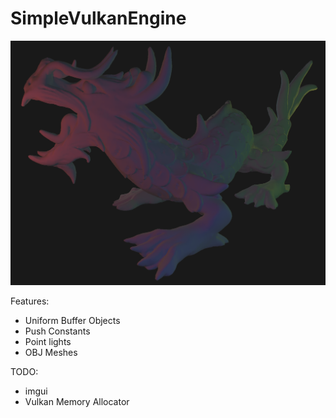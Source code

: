 # SimpleVulkanEngine

[<img src="https://raw.githubusercontent.com/azer89/SimpleVulkanEngine/main/Images/dragon.png">](https://raw.githubusercontent.com/azer89/SimpleVulkanEngine/main/Images/dragon.png)

Features:
* Uniform Buffer Objects
* Push Constants
* Point lights
* OBJ Meshes

TODO:
* imgui
* Vulkan Memory Allocator